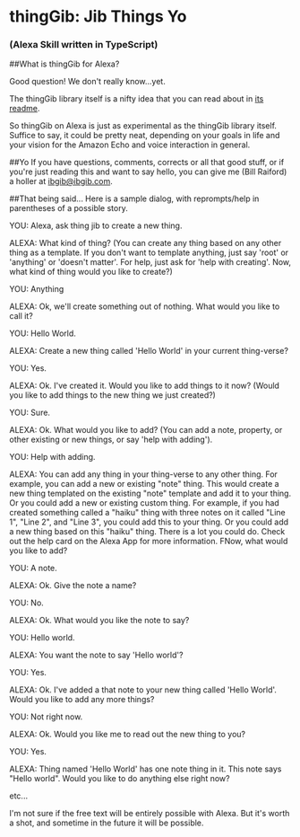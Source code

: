 # thingGib: Jib Things Yo
### (Alexa Skill written in TypeScript)

##What is thingGib for Alexa?

Good question! We don't really know...yet.

The thingGib library itself is a nifty idea that you can read about in [its readme](https://github.com/ibgib/thingGib/blob/master/README.md).

So thingGib on Alexa is just as experimental as the thingGib library itself.
Suffice to say, it could be pretty neat, depending on your goals in life
and your vision for the Amazon Echo and voice interaction in general.

##Yo
If you have questions, comments, corrects or all that good stuff, or if you're just
reading this and want to say hello, you can give me (Bill Raiford) a holler at
ibgib@ibgib.com.


##That being said...
Here is a sample dialog, with reprompts/help in parentheses of a possible story.

YOU: Alexa, ask thing jib to create a new thing.

ALEXA: What kind of thing? (You can create any thing based on any other thing as a template. If you don't want to template anything, just say 'root' or 'anything' or 'doesn't matter'. For help, just ask for 'help with creating'. Now, what kind of thing would you like to create?)

YOU: Anything

ALEXA: Ok, we'll create something out of nothing. What would you like to call it?

YOU: Hello World.

ALEXA: Create a new thing called 'Hello World' in your current thing-verse?

YOU: Yes.

ALEXA: Ok. I've created it. Would you like to add things to it now? (Would you like to add things to the new thing we just created?)

YOU: Sure.

ALEXA: Ok. What would you like to add? (You can add a note, property, or other existing or new things, or say 'help with adding').

YOU: Help with adding.

ALEXA: You can add any thing in your thing-verse to any other thing. For example, you can add a new or existing "note" thing. This would create a new thing templated on the existing "note" template and add it to your thing. Or you could add a new or existing custom thing. For example, if you had created something called a "haiku" thing with three notes on it called "Line 1", "Line 2", and "Line 3", you could add this to your thing. Or you could add a new thing based on this "haiku" thing. There is a lot you could do. Check out the help card on the Alexa App for more information. FNow, what would you like to add?

YOU: A note.

ALEXA: Ok. Give the note a name?

YOU: No.

ALEXA: Ok. What would you like the note to say?

YOU: Hello world.

ALEXA: You want the note to say 'Hello world'?

YOU: Yes.

ALEXA: Ok. I've added a that note to your new thing called 'Hello World'. Would you like to add any more things?

YOU: Not right now.

ALEXA: Ok. Would you like me to read out the new thing to you?

YOU: Yes.

ALEXA: Thing named 'Hello World' has one note thing in it. This note says "Hello world". Would you like to do anything else right now?

etc...

I'm not sure if the free text will be entirely possible with Alexa. But it's worth a shot,
and sometime in the future it will be possible.